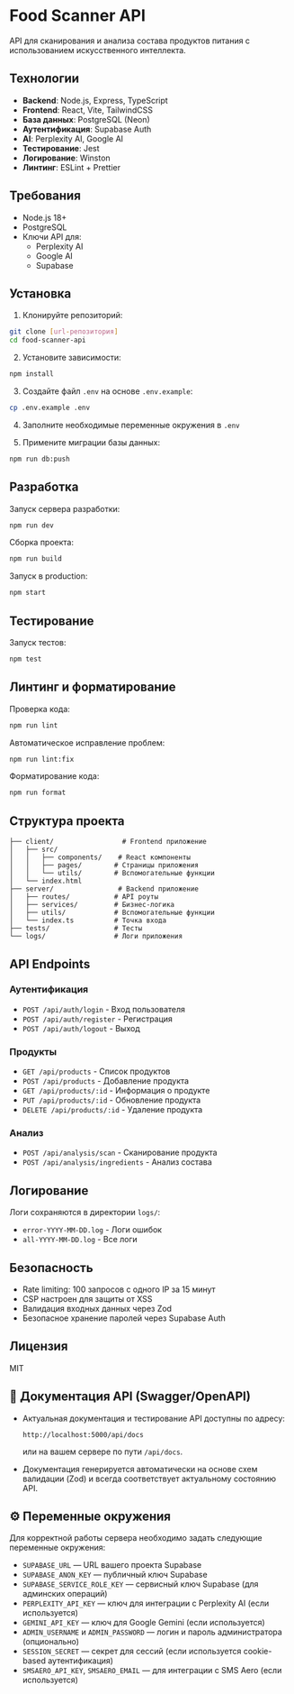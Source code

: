# Food Scanner API

API для сканирования и анализа состава продуктов питания с использованием искусственного интеллекта.

## Технологии

- **Backend**: Node.js, Express, TypeScript
- **Frontend**: React, Vite, TailwindCSS
- **База данных**: PostgreSQL (Neon)
- **Аутентификация**: Supabase Auth
- **AI**: Perplexity AI, Google AI
- **Тестирование**: Jest
- **Логирование**: Winston
- **Линтинг**: ESLint + Prettier

## Требования

- Node.js 18+
- PostgreSQL
- Ключи API для:
  - Perplexity AI
  - Google AI
  - Supabase

## Установка

1. Клонируйте репозиторий:
```bash
git clone [url-репозитория]
cd food-scanner-api
```

2. Установите зависимости:
```bash
npm install
```

3. Создайте файл `.env` на основе `.env.example`:
```bash
cp .env.example .env
```

4. Заполните необходимые переменные окружения в `.env`

5. Примените миграции базы данных:
```bash
npm run db:push
```

## Разработка

Запуск сервера разработки:
```bash
npm run dev
```

Сборка проекта:
```bash
npm run build
```

Запуск в production:
```bash
npm start
```

## Тестирование

Запуск тестов:
```bash
npm test
```

## Линтинг и форматирование

Проверка кода:
```bash
npm run lint
```

Автоматическое исправление проблем:
```bash
npm run lint:fix
```

Форматирование кода:
```bash
npm run format
```

## Структура проекта

```
├── client/                 # Frontend приложение
│   ├── src/
│   │   ├── components/    # React компоненты
│   │   ├── pages/        # Страницы приложения
│   │   └── utils/        # Вспомогательные функции
│   └── index.html
├── server/                # Backend приложение
│   ├── routes/           # API роуты
│   ├── services/         # Бизнес-логика
│   ├── utils/            # Вспомогательные функции
│   └── index.ts          # Точка входа
├── tests/                # Тесты
└── logs/                 # Логи приложения
```

## API Endpoints

### Аутентификация
- `POST /api/auth/login` - Вход пользователя
- `POST /api/auth/register` - Регистрация
- `POST /api/auth/logout` - Выход

### Продукты
- `GET /api/products` - Список продуктов
- `POST /api/products` - Добавление продукта
- `GET /api/products/:id` - Информация о продукте
- `PUT /api/products/:id` - Обновление продукта
- `DELETE /api/products/:id` - Удаление продукта

### Анализ
- `POST /api/analysis/scan` - Сканирование продукта
- `POST /api/analysis/ingredients` - Анализ состава

## Логирование

Логи сохраняются в директории `logs/`:
- `error-YYYY-MM-DD.log` - Логи ошибок
- `all-YYYY-MM-DD.log` - Все логи

## Безопасность

- Rate limiting: 100 запросов с одного IP за 15 минут
- CSP настроен для защиты от XSS
- Валидация входных данных через Zod
- Безопасное хранение паролей через Supabase Auth

## Лицензия

MIT 

## 📖 Документация API (Swagger/OpenAPI)

- Актуальная документация и тестирование API доступны по адресу:
  
  ```
  http://localhost:5000/api/docs
  ```
  или на вашем сервере по пути `/api/docs`.

- Документация генерируется автоматически на основе схем валидации (Zod) и всегда соответствует актуальному состоянию API.

## ⚙️ Переменные окружения

Для корректной работы сервера необходимо задать следующие переменные окружения:

- `SUPABASE_URL` — URL вашего проекта Supabase
- `SUPABASE_ANON_KEY` — публичный ключ Supabase
- `SUPABASE_SERVICE_ROLE_KEY` — сервисный ключ Supabase (для админских операций)
- `PERPLEXITY_API_KEY` — ключ для интеграции с Perplexity AI (если используется)
- `GEMINI_API_KEY` — ключ для Google Gemini (если используется)
- `ADMIN_USERNAME` и `ADMIN_PASSWORD` — логин и пароль администратора (опционально)
- `SESSION_SECRET` — секрет для сессий (если используется cookie-based аутентификация)
- `SMSAERO_API_KEY`, `SMSAERO_EMAIL` — для интеграции с SMS Aero (если используется) 